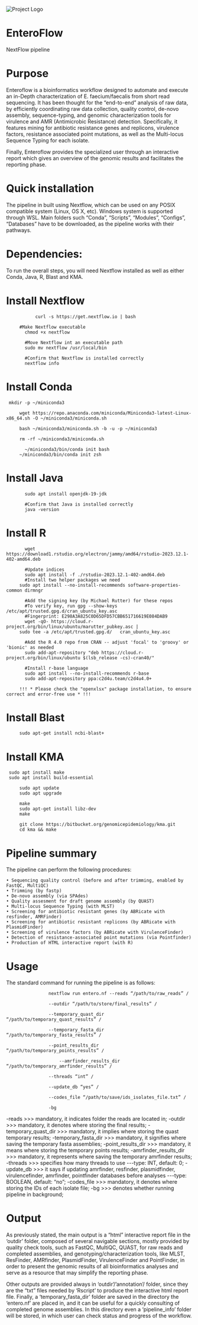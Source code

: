 ![Project Logo](https://github.com/CRAB-IZSLT/EnteroFlow/blob/main/Slide1.jpg)

# EnteroFlow

NextFlow pipeline 

# Purpose

Enteroflow is a bioinformatics workflow designed to automate and execute an in-Depth characterization of E. faecium/faecalis from short read sequencing. 
It has been thought for the “end-to-end” analysis of raw data, by efficiently coordinating raw data collection, quality control, de-novo assembly, sequence-typing, and genomic characterization tools for virulence and AMR (Antimicrobic Resistance) detection.
Specifically, it features mining for antibiotic resistance genes and replicons, virulence factors, resistance associated point mutations, as well as the Multi-locus Sequence Typing for each isolate.

Finally, Enteroflow provides the specialized user through an interactive report which gives an overview of the genomic results and facilitates the reporting phase.

# Quick installation

The pipeline in built using Nextflow, which can be used on any POSIX compatible system (Linux, OS X, etc). Windows system is supported through WSL.
Main folders such “Conda”, “Scripts”, “Modules”, “Configs”, “Databases” have to be downloaded, as the pipeline works with their pathways.

# Dependencies:

To run the overall steps, you will need Nextflow installed as well as either Conda, Java, R, Blast and KMA. 
# Install Nextflow
               curl -s https://get.nextflow.io | bash
           
         #Make Nextflow executable
	       chmod +x nextflow
	
	       #Move Nextflow int an executable path
	       sudo mv nextflow /usr/local/bin
	
	       #Confirm that Nextflow is installed correctly
	       nextflow info

# Install Conda
	 mkdir -p ~/miniconda3

         wget https://repo.anaconda.com/miniconda/Miniconda3-latest-Linux-x86_64.sh -O ~/miniconda3/miniconda.sh

         bash ~/miniconda3/miniconda.sh -b -u -p ~/miniconda3

         rm -rf ~/miniconda3/miniconda.sh

	       ~/miniconda3/bin/conda init bash
         ~/miniconda3/bin/conda init zsh

# Install Java
	       sudo apt install openjdk-19-jdk

	       #Confirm that Java is installed correctly
	       java -version

# Install R
	       wget https://download1.rstudio.org/electron/jammy/amd64/rstudio-2023.12.1-402-amd64.deb
                
	       #Update indices
	       sudo apt install -f ./rstudio-2023.12.1-402-amd64.deb
	       #Install two helper packages we need	
   	     sudo apt install --no-install-recommends software-properties-common dirmngr

	       #Add the signing key (by Michael Rutter) for these repos
	       #To verify key, run gpg --show-keys /etc/apt/trusted.gpg.d/cran_ubuntu_key.asc 
	       #Fingerprint: E298A3A825C0D65DFD57CBB651716619E084DAB9
	       wget -qO- https://cloud.r-project.org/bin/linux/ubuntu/marutter_pubkey.asc | 
         sudo tee -a /etc/apt/trusted.gpg.d/   cran_ubuntu_key.asc

	       #Add the R 4.0 repo from CRAN -- adjust 'focal' to 'groovy' or 'bionic' as needed
	       sudo add-apt-repository "deb https://cloud.r-project.org/bin/linux/ubuntu $(lsb_release -cs)-cran40/"
	     
	       #Install r-base language
	       sudo apt install --no-install-recommends r-base
	       sudo add-apt-repository ppa:c2d4u.team/c2d4u4.0+

	     !!! * Please check the "openxlsx" package installation, to ensure correct and error-free use * !!!

# Install Blast
         sudo apt-get install ncbi-blast+

# Install KMA
	 sudo apt install make
	 sudo apt install build-essential

         sudo apt update
         sudo apt upgrade

         make 
         sudo apt-get install libz-dev
         make 

         git clone https://bitbucket.org/genomicepidemiology/kma.git
         cd kma && make

# Pipeline summary

The pipeline can perform the following procedures:

    • Sequencing quality control (before and after trimming, enabled by FastQC, MultiQC)
    • Trimming (by fastp)
    • De-novo assembly (via SPAdes)
    • Quality assesment for draft genome assembly (by QUAST)
    • Multi-locus Sequence Typing (with MLST)
    • Screening for antibiotic resistant genes (by ABRicate with resfinder, AMRFinder)
    • Screening for antibiotic resistant replicons (by ABRicate with PlasmidFinder)
    • Screening of virulence factors (by ABRicate with VirulenceFinder)
    • Detection of resistance-associated point mutations (via Pointfinder)
    • Production of HTML interactive report (with R)

# Usage

The standard command for running the pipeline is as follows: 
	
 				    nextflow run entero.nf --reads “/path/to/raw_reads” /
 
 				    --outdir “/path/to/store/final_results” /
	 
   				    --temporary_quast_dir “/path/to/temporary_quast_results” /
	 
				    --temporary_fasta_dir  “/path/to/temporary_fasta_results” /
	
				    --point_results_dir “/path/to/temporary_points_results” /
	
			            --amrfinder_results_dir “/path/to/temporary_amrfinder_results” /
	       
				    --threads “int” /
	
				    --update_db “yes” /
	
				    --codes_file “/path/to/save/ids_isolates_file.txt” /
	
				    -bg



-reads >>> mandatory, it indicates folder the reads are located in;
-outdir >>> mandatory, it denotes where storing the final results;
-temporary_quast_dir >>> mandatory, it implies where storing the quast temporary results;
-temporary_fasta_dir >>> mandatory, it signifies where saving the temporary fasta assemblies;
-point_results_dir >>> mandatory, it means where storing the temporary points results;
-amrfinder_results_dir >>> mandatory, it represents where saving the temporary amrfinder results;
-threads >>> specifies how many threads to use ---type: INT, default: 0;
-update_db >>> it says if updating amrfinder, resfinder, plasmidfinder, virulencefinder, amrfinder, pointfinder databases before analyses ---type: BOOLEAN, default: “no”;
-codes_file >>> mandatory, it denotes where storing the IDs of each isolate file;
-bg >>> denotes whether running pipeline in background;

# Output

As previously stated, the main output is a “html” interactive report file in the ‘outdir’ folder, composed of several navigable sections, mostly provided by quality check tools, such as FastQC, MultiQC, QUAST, for raw reads and completed assemblies, and genotyping/characterization tools, like MLST, ResFinder, AMRfinder, PlasmidFinder, VirulenceFinder and PointFinder, in order to present the genomic results of all bioinformatics analyses and serve as a resource that may simplify the reporting phase.

Other outputs are provided always in ‘outdir’/’annotation’/ folder, since they are the “txt” files needed by ‘Rscript’ to produce the interactive html report file.
Finally, a ‘temporary_fasta_dir’ folder are saved in the directory the ‘entero.nf’ are placed in, and it can be useful for a quickly consulting of completed genome assemblies.
In this directory even a ‘pipeline_info’ folder will be stored, in which user can check status and progress of the workflow.
